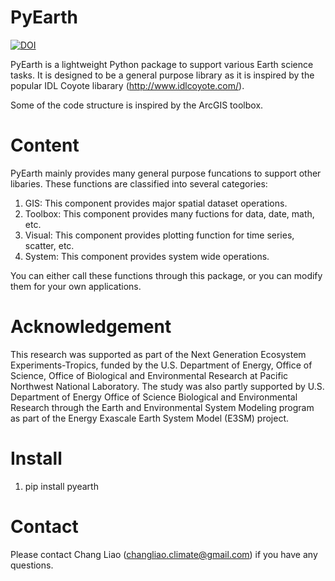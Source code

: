 # PyEarth

[![DOI](https://zenodo.org/badge/67889575.svg)](https://zenodo.org/badge/latestdoi/67889575)

PyEarth is a lightweight Python package to support various Earth science tasks.
It is designed to be a general purpose library as it is inspired by the popular IDL Coyote libarary (http://www.idlcoyote.com/).

Some of the code structure is inspired by the ArcGIS toolbox.

# Content
PyEarth mainly provides many general purpose funcations to support other libaries.
These functions are classified into several categories:
1. GIS: This component provides major spatial dataset operations.
2. Toolbox: This component provides many fuctions for data, date, math, etc.
3. Visual: This component provides plotting function for time series, scatter, etc.
4. System: This component provides system wide operations.

You can either call these functions through this package, or you can modify them for your own applications.

# Acknowledgement
This research was supported as part of the Next Generation Ecosystem Experiments-Tropics, funded by the U.S. Department of Energy, Office of Science, Office of Biological and Environmental Research at Pacific Northwest National Laboratory. The study was also partly supported by U.S. Department of Energy Office of Science Biological and Environmental Research through the Earth and Environmental System Modeling program as part of the Energy Exascale Earth System Model (E3SM) project. 

# Install
1. pip install pyearth

# Contact
Please contact Chang Liao (changliao.climate@gmail.com) if you have any questions.